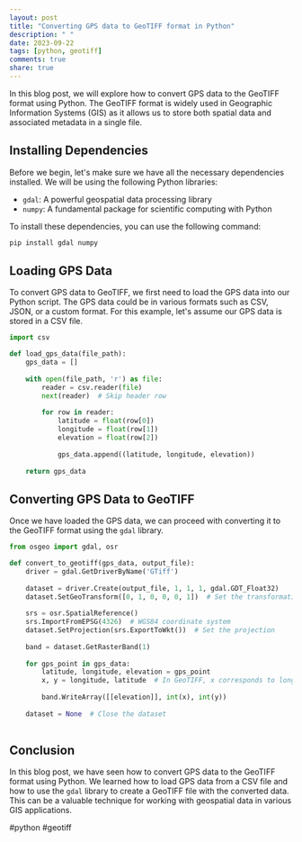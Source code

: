 ```yaml
---
layout: post
title: "Converting GPS data to GeoTIFF format in Python"
description: " "
date: 2023-09-22
tags: [python, geotiff]
comments: true
share: true
---
```


In this blog post, we will explore how to convert GPS data to the GeoTIFF format using Python. The GeoTIFF format is widely used in Geographic Information Systems (GIS) as it allows us to store both spatial data and associated metadata in a single file.

## Installing Dependencies

Before we begin, let's make sure we have all the necessary dependencies installed. We will be using the following Python libraries:

- `gdal`: A powerful geospatial data processing library
- `numpy`: A fundamental package for scientific computing with Python

To install these dependencies, you can use the following command:

```python
pip install gdal numpy
```

## Loading GPS Data

To convert GPS data to GeoTIFF, we first need to load the GPS data into our Python script. The GPS data could be in various formats such as CSV, JSON, or a custom format. For this example, let's assume our GPS data is stored in a CSV file.

```python
import csv

def load_gps_data(file_path):
    gps_data = []
    
    with open(file_path, 'r') as file:
        reader = csv.reader(file)
        next(reader)  # Skip header row
        
        for row in reader:
            latitude = float(row[0])
            longitude = float(row[1])
            elevation = float(row[2])
            
            gps_data.append((latitude, longitude, elevation))
    
    return gps_data
```

## Converting GPS Data to GeoTIFF

Once we have loaded the GPS data, we can proceed with converting it to the GeoTIFF format using the `gdal` library.

```python
from osgeo import gdal, osr

def convert_to_geotiff(gps_data, output_file):
    driver = gdal.GetDriverByName('GTiff')
    
    dataset = driver.Create(output_file, 1, 1, 1, gdal.GDT_Float32)
    dataset.SetGeoTransform([0, 1, 0, 0, 0, 1])  # Set the transformation matrix
    
    srs = osr.SpatialReference()
    srs.ImportFromEPSG(4326)  # WGS84 coordinate system
    dataset.SetProjection(srs.ExportToWkt())  # Set the projection
    
    band = dataset.GetRasterBand(1)
    
    for gps_point in gps_data:
        latitude, longitude, elevation = gps_point
        x, y = longitude, latitude  # In GeoTIFF, x corresponds to longitude and y corresponds to latitude
        
        band.WriteArray([[elevation]], int(x), int(y))
    
    dataset = None  # Close the dataset
  
```

## Conclusion

In this blog post, we have seen how to convert GPS data to the GeoTIFF format using Python. We learned how to load GPS data from a CSV file and how to use the `gdal` library to create a GeoTIFF file with the converted data. This can be a valuable technique for working with geospatial data in various GIS applications.

#python #geotiff